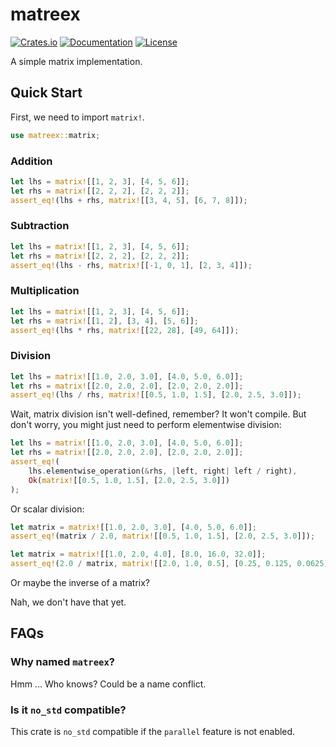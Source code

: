 # matreex

[![Crates.io](https://img.shields.io/crates/v/matreex.svg)](https://crates.io/crates/matreex)
[![Documentation](https://docs.rs/matreex/badge.svg)](https://docs.rs/matreex)
[![License](https://img.shields.io/badge/License-MIT-blue.svg)](https://opensource.org/licenses/MIT)

A simple matrix implementation.

## Quick Start

First, we need to import `matrix!`.

```rust
use matreex::matrix;
```

### Addition

```rust
let lhs = matrix![[1, 2, 3], [4, 5, 6]];
let rhs = matrix![[2, 2, 2], [2, 2, 2]];
assert_eq!(lhs + rhs, matrix![[3, 4, 5], [6, 7, 8]]);
```

### Subtraction

```rust
let lhs = matrix![[1, 2, 3], [4, 5, 6]];
let rhs = matrix![[2, 2, 2], [2, 2, 2]];
assert_eq!(lhs - rhs, matrix![[-1, 0, 1], [2, 3, 4]]);
```

### Multiplication

```rust
let lhs = matrix![[1, 2, 3], [4, 5, 6]];
let rhs = matrix![[1, 2], [3, 4], [5, 6]];
assert_eq!(lhs * rhs, matrix![[22, 28], [49, 64]]);
```

### Division

```rust
let lhs = matrix![[1.0, 2.0, 3.0], [4.0, 5.0, 6.0]];
let rhs = matrix![[2.0, 2.0, 2.0], [2.0, 2.0, 2.0]];
assert_eq!(lhs / rhs, matrix![[0.5, 1.0, 1.5], [2.0, 2.5, 3.0]]);
```

Wait, matrix division isn't well-defined, remember? It won't compile. But don't worry, you might just need to perform elementwise division:

```rust
let lhs = matrix![[1.0, 2.0, 3.0], [4.0, 5.0, 6.0]];
let rhs = matrix![[2.0, 2.0, 2.0], [2.0, 2.0, 2.0]];
assert_eq!(
    lhs.elementwise_operation(&rhs, |left, right| left / right),
    Ok(matrix![[0.5, 1.0, 1.5], [2.0, 2.5, 3.0]])
);
```

Or scalar division:

```rust
let matrix = matrix![[1.0, 2.0, 3.0], [4.0, 5.0, 6.0]];
assert_eq!(matrix / 2.0, matrix![[0.5, 1.0, 1.5], [2.0, 2.5, 3.0]]);

let matrix = matrix![[1.0, 2.0, 4.0], [8.0, 16.0, 32.0]];
assert_eq!(2.0 / matrix, matrix![[2.0, 1.0, 0.5], [0.25, 0.125, 0.0625]]);
```

Or maybe the inverse of a matrix?

Nah, we don't have that yet.

## FAQs

### Why named `matreex`?

Hmm ... Who knows? Could be a name conflict.

### Is it `no_std` compatible?

This crate is `no_std` compatible if the `parallel` feature is not enabled.
